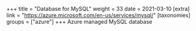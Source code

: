 +++
title = "Database for MySQL"
weight = 33
date = 2021-03-10
[extra]
link = "https://azure.microsoft.com/en-us/services/mysql/"
[taxonomies]
groups = ["azure"]
+++
Azure managed MySQL database

